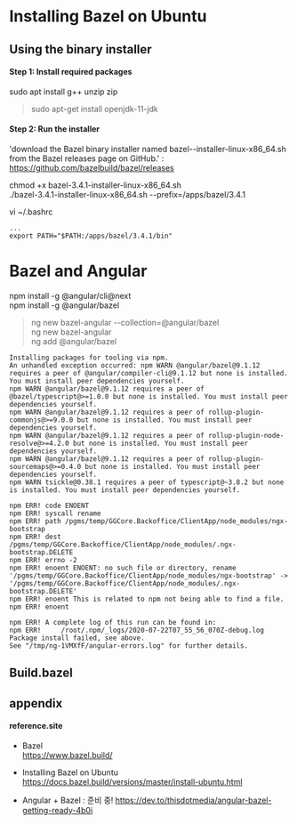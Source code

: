 # Installing Bazel on Ubuntu

## Using the binary installer

#### Step 1: Install required packages
sudo apt install g++ unzip zip  
>sudo apt-get install openjdk-11-jdk  

#### Step 2: Run the installer
'download the Bazel binary installer named bazel-<version>-installer-linux-x86_64.sh from the Bazel releases page on GitHub.' : https://github.com/bazelbuild/bazel/releases  

chmod +x bazel-3.4.1-installer-linux-x86_64.sh  
./bazel-3.4.1-installer-linux-x86_64.sh --prefix=/apps/bazel/3.4.1  

vi ~/.bashrc
```
...
export PATH="$PATH:/apps/bazel/3.4.1/bin"
```

# Bazel and Angular

npm install -g @angular/cli@next  
npm install -g @angular/bazel  

> ng new bazel-angular --collection=@angular/bazel  
ng new bazel-angular  
ng add @angular/bazel  

```
Installing packages for tooling via npm.
An unhandled exception occurred: npm WARN @angular/bazel@9.1.12 requires a peer of @angular/compiler-cli@9.1.12 but none is installed. You must install peer dependencies yourself.
npm WARN @angular/bazel@9.1.12 requires a peer of @bazel/typescript@>=1.0.0 but none is installed. You must install peer dependencies yourself.
npm WARN @angular/bazel@9.1.12 requires a peer of rollup-plugin-commonjs@>=9.0.0 but none is installed. You must install peer dependencies yourself.
npm WARN @angular/bazel@9.1.12 requires a peer of rollup-plugin-node-resolve@>=4.2.0 but none is installed. You must install peer dependencies yourself.
npm WARN @angular/bazel@9.1.12 requires a peer of rollup-plugin-sourcemaps@>=0.4.0 but none is installed. You must install peer dependencies yourself.
npm WARN tsickle@0.38.1 requires a peer of typescript@~3.8.2 but none is installed. You must install peer dependencies yourself.

npm ERR! code ENOENT
npm ERR! syscall rename
npm ERR! path /pgms/temp/GGCore.Backoffice/ClientApp/node_modules/ngx-bootstrap
npm ERR! dest /pgms/temp/GGCore.Backoffice/ClientApp/node_modules/.ngx-bootstrap.DELETE
npm ERR! errno -2
npm ERR! enoent ENOENT: no such file or directory, rename '/pgms/temp/GGCore.Backoffice/ClientApp/node_modules/ngx-bootstrap' -> '/pgms/temp/GGCore.Backoffice/ClientApp/node_modules/.ngx-bootstrap.DELETE'
npm ERR! enoent This is related to npm not being able to find a file.
npm ERR! enoent 

npm ERR! A complete log of this run can be found in:
npm ERR!     /root/.npm/_logs/2020-07-22T07_55_56_070Z-debug.log
Package install failed, see above.
See "/tmp/ng-1VMXfF/angular-errors.log" for further details.
```



## Build.bazel

## appendix

#### reference.site

* Bazel  
https://www.bazel.build/  

* Installing Bazel on Ubuntu  
https://docs.bazel.build/versions/master/install-ubuntu.html  

+ Angular + Bazel : 준비 중!
https://dev.to/thisdotmedia/angular-bazel-getting-ready-4b0i
